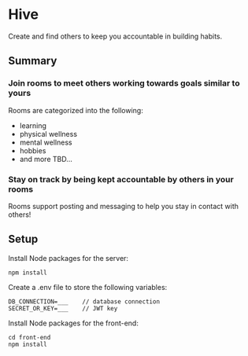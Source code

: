 # Hive
Create and find others to keep you accountable in building habits.
## Summary
### Join rooms to meet others working towards goals similar to yours
Rooms are categorized into the following: 
* learning
* physical wellness
* mental wellness
* hobbies
* and more TBD...
### Stay on track by being kept accountable by others in your rooms
Rooms support posting and messaging to help you stay in contact with others! 
## Setup
Install Node packages for the server:
```
npm install
```
Create a .env file to store the following variables:
```
DB_CONNECTION=___    // database connection
SECRET_OR_KEY=___    // JWT key
```
Install Node packages for the front-end:
```
cd front-end
npm install
```